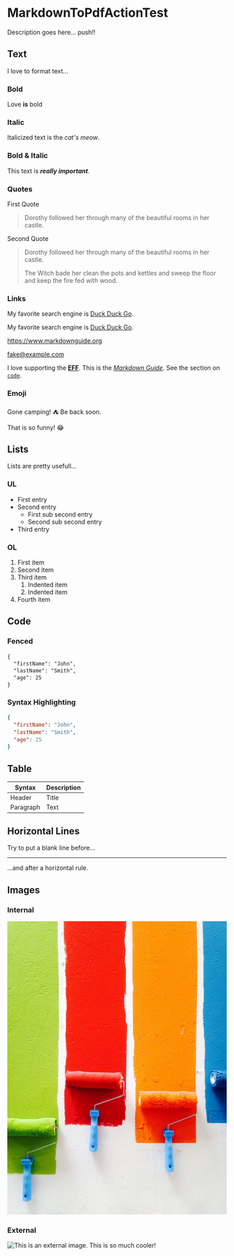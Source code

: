 # MarkdownToPdfActionTest

Description goes here...
push!!

## Text

I love to format text...

### Bold

Love **is** bold

### Italic

Italicized text is the *cat's meow*.

### Bold & Italic

This text is ***really important***.

### Quotes

First Quote

> Dorothy followed her through many of the beautiful rooms in her castle.

Second Quote

> Dorothy followed her through many of the beautiful rooms in her castle.
>
> The Witch bade her clean the pots and kettles and sweep the floor and keep the fire fed with wood.

### Links

My favorite search engine is [Duck Duck Go](https://duckduckgo.com).

My favorite search engine is [Duck Duck Go](https://duckduckgo.com "The best search engine for privacy").

<https://www.markdownguide.org>

<fake@example.com>

I love supporting the **[EFF](https://eff.org)**.
This is the *[Markdown Guide](https://www.markdownguide.org)*.
See the section on [`code`](#code).

### Emoji

Gone camping! :tent: Be back soon.

That is so funny! :joy:

## Lists

Lists are pretty usefull...

### UL

- First entry
- Second entry
  - First sub second entry
  - Second sub second entry
- Third entry

### OL

1. First item
2. Second item
3. Third item
    1. Indented item
    2. Indented item
4. Fourth item

## Code

### Fenced

```
{
  "firstName": "John",
  "lastName": "Smith",
  "age": 25
}
```

### Syntax Highlighting

``` json
{
  "firstName": "John",
  "lastName": "Smith",
  "age": 25
}
```

## Table

| Syntax      | Description |
| ----------- | ----------- |
| Header      | Title       |
| Paragraph   | Text        |

## Horizontal Lines

Try to put a blank line before...

---

...and after a horizontal rule.

## Images

### Internal

![This is an internal image. This is so cool!](/img/internalImg.jpg "internal image")

### External

![This is an external image. This is so much cooler!](https://freepngimg.com/thumb/paint/24320-2-paint-texture-clipart.png "external image")

